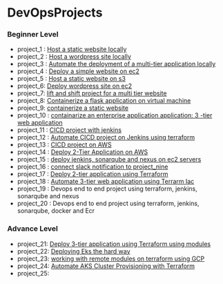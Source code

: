 # DevOpsProjects

### Beginner Level

- project_1 : [Host a static website locally](https://github.com/baraqheart/DevOpsProjects/blob/main/project_1.md)
- project_2 : [Host a wordpress site locally](https://github.com/baraqheart/DevOpsProjects/blob/main/project_2.md)
- project_3 : [Automate the deployment of a multi-tier application locally](https://github.com/baraqheart/DevOpsProjects/blob/main/project_3.md)
- project_4 : [Deploy a simple website on ec2](https://github.com/baraqheart/DevOpsProjects/blob/main/project_4.md) 
- project_5 : [Host a static website on s3](https://github.com/baraqheart/DevOpsProjects/blob/main/project_5.md)
- project_6: [Deploy wordpress site on ec2](https://github.com/baraqheart/DevOpsProjects/blob/main/project_6_Deploy_a_wordpress_site_on_ec2.md) 
- project_7: [lift and shift project for a multi tier website](https://github.com/baraqheart/DevOpsProjects/blob/main/project_7.md)
- project_8: [Containerize a flask application on virtual machine](https://github.com/baraqheart/DevOpsProjects/blob/main/project_8.md)
- project_9: [containerize a static website](https://github.com/baraqheart/DevOpsProjects/blob/main/project_6_Deploy_a_wordpress_site_on_ec2.md)
- project_10 : [containarize an enterprise application application: 3 -tier web application](https://github.com/baraqheart/DevOpsProjects/blob/main/project_10.md)
- project_11 : [CICD project with jenkins](https://github.com/baraqheart/DevOpsProjects/blob/main/project_11.md)
- project_12 : [Automate CICD project on Jenkins using terraform](https://github.com/baraqheart/DevOpsProjects/blob/main/project_12.md)
- project_13 : [CICD project on AWS](https://github.com/baraqheart/DevOpsProjects/blob/main/project_13.md)  
- project_14 : [Deploy 2-Tier Application on AWS](https://github.com/baraqheart/DevOpsProjects/blob/main/project_14_Deploy_2tier-app.md)
- project_15 : [deploy jenkins, sonarqube and nexus on ec2 servers](https://github.com/baraqheart/DevOpsProjects/blob/main/project_15.md)
- project_16 : [connect slack notification to project_nine](https://github.com/baraqheart/DevOpsProjects/blob/main/project_16.md)
- project_17 : [Deploy 2-tier application using Terraform](https://github.com/baraqheart/DevOpsProjects/blob/main/project_17.md)
- project_18 : [Automate 3-tier web application using Terrarm Iac](https://github.com/baraqheart/DevOpsProjects/blob/main/project_18.md)
- project_19 : Devops end to end project using terraform, jenkins, sonarqube and nexus
- project_20 : Devops end to end project using terraform, jenkins, sonarqube, docker and Ecr


### Advance Level
- project_21: [Deploy 3-tier application using Terraform using modules](https://github.com/baraqheart/terraformProjects/tree/main/3tierModules/project_folder)
- project_22: [Deploying Eks the hard way](https://baraqheart.medium.com/deploying-eks-the-hard-way-04164cc47d93)
- project_23: [working with remote modules on terraform using GCP](https://baraqheart.medium.com/build-infrastructure-with-terraform-on-google-cloud-qwicklabschallenge-cd0cc8bbc3e1)
- project_24: [Automate AKS Cluster Provisioning with Terraform](https://baraqheart.medium.com/automate-aks-cluster-provisioning-with-terraform-e87973c9b2ef)
- project_25: 
